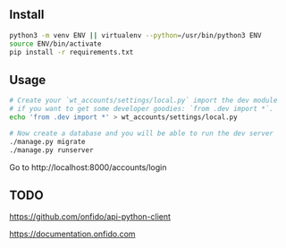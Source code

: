 ## Install
```bash
python3 -m venv ENV || virtualenv --python=/usr/bin/python3 ENV
source ENV/bin/activate
pip install -r requirements.txt
```

## Usage

```bash
# Create your `wt_accounts/settings/local.py` import the dev module
# if you want to get some developer goodies: `from .dev import *`.
echo 'from .dev import *' > wt_accounts/settings/local.py

# Now create a database and you will be able to run the dev server
./manage.py migrate
./manage.py runserver
```

Go to http://localhost:8000/accounts/login

## TODO

https://github.com/onfido/api-python-client

https://documentation.onfido.com

